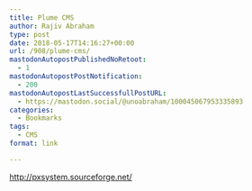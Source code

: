 ```yaml
---
title: Plume CMS
author: Rajiv Abraham
type: post
date: 2018-05-17T14:16:27+00:00
url: /908/plume-cms/
mastodonAutopostPublishedNoRetoot:
  - 1
mastodonAutopostPostNotification:
  - 200
mastodonAutopostLastSuccessfullPostURL:
  - https://mastodon.social/@unoabraham/100045067953335893
categories:
  - Bookmarks
tags:
  - CMS
format: link

---
```

<http://pxsystem.sourceforge.net/>